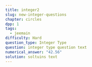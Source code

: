 ```yaml
---
title: integer2
slug: new-integer-questions
chapter: circles
dpp: 1
tags:
  - jeemain
difficulty: Hard
question_type: Integer Type
question: integer type question text
numerical_answer: "42.56"
solution: soltuins text
---
```


